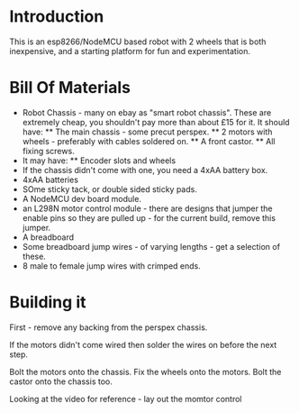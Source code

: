 # Introduction

This is an esp8266/NodeMCU based robot with 2 wheels that is both inexpensive, and a starting platform for fun and experimentation.

# Bill Of Materials

* Robot Chassis - many on ebay as "smart robot chassis". These are extremely cheap, you shouldn't pay more than about £15 for it. It should have:
** The main chassis - some precut perspex.
** 2 motors with wheels - preferably with cables soldered on.
** A front castor.
** All fixing screws.
* It may have:
** Encoder slots and wheels
* If the chassis didn't come with one, you need a 4xAA battery box.
* 4xAA batteries
* SOme sticky tack, or double sided sticky pads.
* A NodeMCU dev board module.
* an L298N motor control module - there are designs that jumper the enable pins so they are pulled up - for the current build, remove this jumper.
* A breadboard
* Some breadboard jump wires - of varying lengths - get a selection of these.
* 8 male to female jump wires with crimped ends.

# Building it

First - remove any backing from the perspex chassis.

If the motors didn't come wired then solder the wires on before the next step.

Bolt the motors onto the chassis.
Fix the wheels onto the motors.
Bolt the castor onto the chassis too.

Looking at the video for reference - lay out the momtor control 
